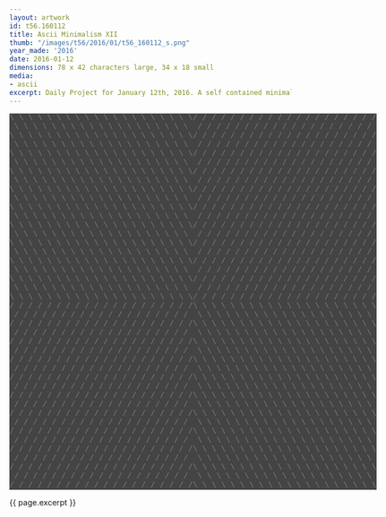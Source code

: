 ```yaml
---
layout: artwork
id: t56.160112
title: Ascii Minimalism XII
thumb: "/images/t56/2016/01/t56_160112_s.png"
year_made: '2016'
date: 2016-01-12
dimensions: 78 x 42 characters large, 34 x 18 small
media:
- ascii
excerpt: Daily Project for January 12th, 2016. A self contained minimalist ascii artwork. Fonts and css styles are allowed and included on page. Adapts to mobile and laptop breakpoints.
---
```


<style>
    pre {
        background-color: #444444;
        color: #7C7C7C;
        font-family: "Lucida Sans Typewriter","Lucida Typewriter",Courier,monospace;
        font-size: .875rem;
        line-height: 1rem;
        padding: 0;
        overflow: hidden;
    }

    @media screen and (max-width: 600px) {
      .ascii-large {
        display: none;
      }
      pre {
        width: 18rem;
      }
    }
    @media screen and (min-width: 600px){
        .ascii-small {
          display: none;
      }
      pre {
        width: 41rem;
      }
    }
</style>

<pre class="ascii-large">
\ \ \ \ \ \ \ \ \ \ \ \ \ \ \ \ \ \ \ \/ / / / / / / / / / / / / / / / / / / /
 \ \ \ \ \ \ \ \ \ \ \ \ \ \ \ \ \ \ \  / / / / / / / / / / / / / / / / / / /
\ \ \ \ \ \ \ \ \ \ \ \ \ \ \ \ \ \ \ \/ / / / / / / / / / / / / / / / / / / /
 \ \ \ \ \ \ \ \ \ \ \ \ \ \ \ \ \ \ \  / / / / / / / / / / / / / / / / / / /
\ \ \ \ \ \ \ \ \ \ \ \ \ \ \ \ \ \ \ \/ / / / / / / / / / / / / / / / / / / /
 \ \ \ \ \ \ \ \ \ \ \ \ \ \ \ \ \ \ \  / / / / / / / / / / / / / / / / / / /
\ \ \ \ \ \ \ \ \ \ \ \ \ \ \ \ \ \ \ \/ / / / / / / / / / / / / / / / / / / /
 \ \ \ \ \ \ \ \ \ \ \ \ \ \ \ \ \ \ \  / / / / / / / / / / / / / / / / / / /
\ \ \ \ \ \ \ \ \ \ \ \ \ \ \ \ \ \ \ \/ / / / / / / / / / / / / / / / / / / /
 \ \ \ \ \ \ \ \ \ \ \ \ \ \ \ \ \ \ \  / / / / / / / / / / / / / / / / / / /
\ \ \ \ \ \ \ \ \ \ \ \ \ \ \ \ \ \ \ \/ / / / / / / / / / / / / / / / / / / /
 \ \ \ \ \ \ \ \ \ \ \ \ \ \ \ \ \ \ \  / / / / / / / / / / / / / / / / / / /
\ \ \ \ \ \ \ \ \ \ \ \ \ \ \ \ \ \ \ \/ / / / / / / / / / / / / / / / / / / /
 \ \ \ \ \ \ \ \ \ \ \ \ \ \ \ \ \ \ \  / / / / / / / / / / / / / / / / / / /
\ \ \ \ \ \ \ \ \ \ \ \ \ \ \ \ \ \ \ \/ / / / / / / / / / / / / / / / / / / /
 \ \ \ \ \ \ \ \ \ \ \ \ \ \ \ \ \ \ \  / / / / / / / / / / / / / / / / / / /
\ \ \ \ \ \ \ \ \ \ \ \ \ \ \ \ \ \ \ \/ / / / / / / / / / / / / / / / / / / /
 \ \ \ \ \ \ \ \ \ \ \ \ \ \ \ \ \ \ \  / / / / / / / / / / / / / / / / / / /
\ \ \ \ \ \ \ \ \ \ \ \ \ \ \ \ \ \ \ \/ / / / / / / / / / / / / / / / / / / /
 \ \ \ \ \ \ \ \ \ \ \ \ \ \ \ \ \ \ \  / / / / / / / / / / / / / / / / / / /
\ \ \ \ \ \ \ \ \ \ \ \ \ \ \ \ \ \ \ \/ / / / / / / / / / / / / / / / / / / /
/ / / / / / / / / / / / / / / / / / / /\ \ \ \ \ \ \ \ \ \ \ \ \ \ \ \ \ \ \ \
 / / / / / / / / / / / / / / / / / / /  \ \ \ \ \ \ \ \ \ \ \ \ \ \ \ \ \ \ \
/ / / / / / / / / / / / / / / / / / / /\ \ \ \ \ \ \ \ \ \ \ \ \ \ \ \ \ \ \ \
 / / / / / / / / / / / / / / / / / / /  \ \ \ \ \ \ \ \ \ \ \ \ \ \ \ \ \ \ \
/ / / / / / / / / / / / / / / / / / / /\ \ \ \ \ \ \ \ \ \ \ \ \ \ \ \ \ \ \ \
 / / / / / / / / / / / / / / / / / / /  \ \ \ \ \ \ \ \ \ \ \ \ \ \ \ \ \ \ \
/ / / / / / / / / / / / / / / / / / / /\ \ \ \ \ \ \ \ \ \ \ \ \ \ \ \ \ \ \ \
 / / / / / / / / / / / / / / / / / / /  \ \ \ \ \ \ \ \ \ \ \ \ \ \ \ \ \ \ \
/ / / / / / / / / / / / / / / / / / / /\ \ \ \ \ \ \ \ \ \ \ \ \ \ \ \ \ \ \ \
 / / / / / / / / / / / / / / / / / / /  \ \ \ \ \ \ \ \ \ \ \ \ \ \ \ \ \ \ \
/ / / / / / / / / / / / / / / / / / / /\ \ \ \ \ \ \ \ \ \ \ \ \ \ \ \ \ \ \ \
 / / / / / / / / / / / / / / / / / / /  \ \ \ \ \ \ \ \ \ \ \ \ \ \ \ \ \ \ \
/ / / / / / / / / / / / / / / / / / / /\ \ \ \ \ \ \ \ \ \ \ \ \ \ \ \ \ \ \ \
 / / / / / / / / / / / / / / / / / / /  \ \ \ \ \ \ \ \ \ \ \ \ \ \ \ \ \ \ \
/ / / / / / / / / / / / / / / / / / / /\ \ \ \ \ \ \ \ \ \ \ \ \ \ \ \ \ \ \ \
 / / / / / / / / / / / / / / / / / / /  \ \ \ \ \ \ \ \ \ \ \ \ \ \ \ \ \ \ \
/ / / / / / / / / / / / / / / / / / / /\ \ \ \ \ \ \ \ \ \ \ \ \ \ \ \ \ \ \ \
 / / / / / / / / / / / / / / / / / / /  \ \ \ \ \ \ \ \ \ \ \ \ \ \ \ \ \ \ \
/ / / / / / / / / / / / / / / / / / / /\ \ \ \ \ \ \ \ \ \ \ \ \ \ \ \ \ \ \ \
 / / / / / / / / / / / / / / / / / / /  \ \ \ \ \ \ \ \ \ \ \ \ \ \ \ \ \ \ \
/ / / / / / / / / / / / / / / / / / / /\ \ \ \ \ \ \ \ \ \ \ \ \ \ \ \ \ \ \ \
</pre>

<pre class="ascii-small">
\ \ \ \ \ \ \ \ \/ / / / / / / / /
 \ \ \ \ \ \ \ \  / / / / / / / /
\ \ \ \ \ \ \ \ \/ / / / / / / / /
 \ \ \ \ \ \ \ \  / / / / / / / /
\ \ \ \ \ \ \ \ \/ / / / / / / / /
 \ \ \ \ \ \ \ \  / / / / / / / /
\ \ \ \ \ \ \ \ \/ / / / / / / / /
 \ \ \ \ \ \ \ \  / / / / / / / /
\ \ \ \ \ \ \ \ \/ / / / / / / / /
/ / / / / / / / /\ \ \ \ \ \ \ \ \
 / / / / / / / /  \ \ \ \ \ \ \ \
/ / / / / / / / /\ \ \ \ \ \ \ \ \
 / / / / / / / /  \ \ \ \ \ \ \ \
/ / / / / / / / /\ \ \ \ \ \ \ \ \
 / / / / / / / /  \ \ \ \ \ \ \ \
/ / / / / / / / /\ \ \ \ \ \ \ \ \
 / / / / / / / /  \ \ \ \ \ \ \ \
/ / / / / / / / /\ \ \ \ \ \ \ \ \
</pre>

{{ page.excerpt }}
